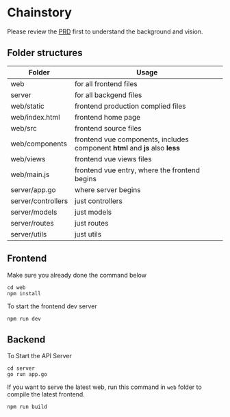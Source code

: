 # Chainstory

Please review the [PRD](https://docs.google.com/document/d/16fkjJkY-aUkDOxmOzfRGl2GatT6ntgmithlVUFxKaHs/edit?usp=sharing) first to understand the background and vision.

## Folder structures

| Folder  | Usage  |  
|---|---|
| web  | for all frontend files  |
| server  | for all backgend files  |
| web/static  | frontend production complied files  |
| web/index.html  | frontend home page |
| web/src  | frontend source files |
| web/components  | frontend vue components, includes component **html** and **js** also **less** |
| web/views  | frontend vue views files |
| web/main.js  | frontend vue entry, where the frontend begins |
| server/app.go  | where server begins |
| server/controllers  | just controllers |
| server/models  | just models |
| server/routes  | just routes |
| server/utils  | just utils |


## Frontend

Make sure you already done the command below

```
cd web
npm install
```

To start the frontend dev server

```
npm run dev
```


## Backend

To Start the API Server

```
cd server
go run app.go
```

If you want to serve the latest web, run this command in `web` folder to compile the latest frontend.

```
npm run build
```
